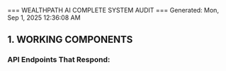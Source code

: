 === WEALTHPATH AI COMPLETE SYSTEM AUDIT ===
Generated: Mon, Sep  1, 2025 12:36:08 AM

## 1. WORKING COMPONENTS
### API Endpoints That Respond:
